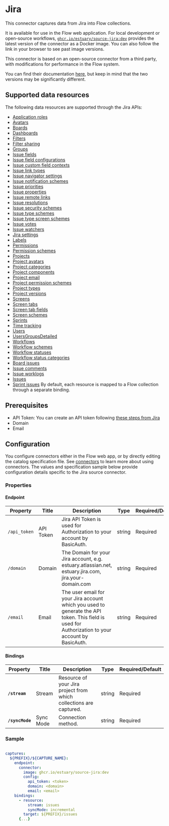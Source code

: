 
# Jira

This connector captures data from Jira into Flow collections.

It is available for use in the Flow web application. For local development or open-source workflows, [`ghcr.io/estuary/source-jira:dev`](https://ghcr.io/estuary/source-jira:dev) provides the latest version of the connector as a Docker image. You can also follow the link in your browser to see past image versions.

This connector is based on an open-source connector from a third party, with modifications for performance in the Flow system.

You can find their documentation [here](https://docs.airbyte.com/integrations/sources/jira/),
but keep in mind that the two versions may be significantly different.

## Supported data resources

The following data resources are supported through the Jira APIs:

* [Application roles](https://developer.atlassian.com/cloud/jira/platform/rest/v3/api-group-application-roles/#api-rest-api-3-applicationrole-get)
* [Avatars](https://developer.atlassian.com/cloud/jira/platform/rest/v3/api-group-avatars/#api-rest-api-3-avatar-type-system-get)
* [Boards](https://developer.atlassian.com/cloud/jira/software/rest/api-group-other-operations/#api-agile-1-0-board-get)
* [Dashboards](https://developer.atlassian.com/cloud/jira/platform/rest/v3/api-group-dashboards/#api-rest-api-3-dashboard-get)
* [Filters](https://developer.atlassian.com/cloud/jira/platform/rest/v3/api-group-filters/#api-rest-api-3-filter-search-get)
* [Filter sharing](https://developer.atlassian.com/cloud/jira/platform/rest/v3/api-group-filter-sharing/#api-rest-api-3-filter-id-permission-get)
* [Groups](https://developer.atlassian.com/cloud/jira/platform/rest/v3/api-group-groups/#api-rest-api-3-groups-picker-get)
* [Issue fields](https://developer.atlassian.com/cloud/jira/platform/rest/v3/api-group-issue-fields/#api-rest-api-3-field-get)
* [Issue field configurations](https://developer.atlassian.com/cloud/jira/platform/rest/v3/api-group-issue-field-configurations/#api-rest-api-3-fieldconfiguration-get)
* [Issue custom field contexts](https://developer.atlassian.com/cloud/jira/platform/rest/v3/api-group-issue-custom-field-contexts/#api-rest-api-3-field-fieldid-context-get)
* [Issue link types](https://developer.atlassian.com/cloud/jira/platform/rest/v3/api-group-issue-link-types/#api-rest-api-3-issuelinktype-get)
* [Issue navigator settings](https://developer.atlassian.com/cloud/jira/platform/rest/v3/api-group-issue-navigator-settings/#api-rest-api-3-settings-columns-get)
* [Issue notification schemes](https://developer.atlassian.com/cloud/jira/platform/rest/v3/api-group-issue-notification-schemes/#api-rest-api-3-notificationscheme-get)
* [Issue priorities](https://developer.atlassian.com/cloud/jira/platform/rest/v3/api-group-issue-priorities/#api-rest-api-3-priority-get)
* [Issue properties](https://developer.atlassian.com/cloud/jira/platform/rest/v3/api-group-issue-properties/#api-rest-api-3-issue-issueidorkey-properties-propertykey-get)
* [Issue remote links](https://developer.atlassian.com/cloud/jira/platform/rest/v3/api-group-issue-remote-links/#api-rest-api-3-issue-issueidorkey-remotelink-get)
* [Issue resolutions](https://developer.atlassian.com/cloud/jira/platform/rest/v3/api-group-issue-resolutions/#api-rest-api-3-resolution-search-get)
* [Issue security schemes](https://developer.atlassian.com/cloud/jira/platform/rest/v3/api-group-issue-security-schemes/#api-rest-api-3-issuesecurityschemes-get)
* [Issue type schemes](https://developer.atlassian.com/cloud/jira/platform/rest/v3/api-group-issue-type-schemes/#api-rest-api-3-issuetypescheme-get)
* [Issue type screen schemes](https://developer.atlassian.com/cloud/jira/platform/rest/v3/api-group-issue-type-screen-schemes/#api-rest-api-3-issuetypescreenscheme-get)
* [Issue votes](https://developer.atlassian.com/cloud/jira/platform/rest/v3/api-group-issue-votes/#api-group-issue-votes)
* [Issue watchers](https://developer.atlassian.com/cloud/jira/platform/rest/v3/api-group-issue-watchers/#api-rest-api-3-issue-issueidorkey-watchers-get)
* [Jira settings](https://developer.atlassian.com/cloud/jira/platform/rest/v3/api-group-jira-settings/#api-rest-api-3-application-properties-get)
* [Labels](https://developer.atlassian.com/cloud/jira/platform/rest/v3/api-group-labels/#api-rest-api-3-label-get)
* [Permissions](https://developer.atlassian.com/cloud/jira/platform/rest/v3/api-group-permissions/#api-rest-api-3-mypermissions-get)
* [Permission schemes](https://developer.atlassian.com/cloud/jira/platform/rest/v3/api-group-permission-schemes/#api-rest-api-3-permissionscheme-get)
* [Projects](https://developer.atlassian.com/cloud/jira/platform/rest/v3/api-group-projects/#api-rest-api-3-project-search-get)
* [Project avatars](https://developer.atlassian.com/cloud/jira/platform/rest/v3/api-group-project-avatars/#api-rest-api-3-project-projectidorkey-avatars-get)
* [Project categories](https://developer.atlassian.com/cloud/jira/platform/rest/v3/api-group-project-categories/#api-rest-api-3-projectcategory-get)
* [Project components](https://developer.atlassian.com/cloud/jira/platform/rest/v3/api-group-project-components/#api-rest-api-3-project-projectidorkey-component-get)
* [Project email](https://developer.atlassian.com/cloud/jira/platform/rest/v3/api-group-project-email/#api-rest-api-3-project-projectid-email-get)
* [Project permission schemes](https://developer.atlassian.com/cloud/jira/platform/rest/v3/api-group-project-permission-schemes/#api-group-project-permission-schemes)
* [Project types](https://developer.atlassian.com/cloud/jira/platform/rest/v3/api-group-project-types/#api-rest-api-3-project-type-get)
* [Project versions](https://developer.atlassian.com/cloud/jira/platform/rest/v3/api-group-project-versions/#api-rest-api-3-project-projectidorkey-version-get)
* [Screens](https://developer.atlassian.com/cloud/jira/platform/rest/v3/api-group-screens/#api-rest-api-3-screens-get)
* [Screen tabs](https://developer.atlassian.com/cloud/jira/platform/rest/v3/api-group-screen-tabs/#api-rest-api-3-screens-screenid-tabs-get)
* [Screen tab fields](https://developer.atlassian.com/cloud/jira/platform/rest/v3/api-group-screen-tab-fields/#api-rest-api-3-screens-screenid-tabs-tabid-fields-get)
* [Screen schemes](https://developer.atlassian.com/cloud/jira/platform/rest/v3/api-group-screen-schemes/#api-rest-api-3-screenscheme-get)
* [Sprints](https://developer.atlassian.com/cloud/jira/software/rest/api-group-board/#api-rest-agile-1-0-board-boardid-sprint-get)
* [Time tracking](https://developer.atlassian.com/cloud/jira/platform/rest/v3/api-group-time-tracking/#api-rest-api-3-configuration-timetracking-list-get)
* [Users](https://developer.atlassian.com/cloud/jira/platform/rest/v3/api-group-user-search/#api-rest-api-3-user-search-get)
* [UsersGroupsDetailed](https://developer.atlassian.com/cloud/jira/platform/rest/v3/api-group-users/#api-rest-api-3-user-get)
* [Workflows](https://developer.atlassian.com/cloud/jira/platform/rest/v3/api-group-workflows/#api-rest-api-3-workflow-search-get)
* [Workflow schemes](https://developer.atlassian.com/cloud/jira/platform/rest/v3/api-group-workflow-schemes/#api-rest-api-3-workflowscheme-get)
* [Workflow statuses](https://developer.atlassian.com/cloud/jira/platform/rest/v3/api-group-workflow-statuses/#api-rest-api-3-status-get)
* [Workflow status categories](https://developer.atlassian.com/cloud/jira/platform/rest/v3/api-group-workflow-status-categories/#api-rest-api-3-statuscategory-get)
* [Board issues](https://developer.atlassian.com/cloud/jira/software/rest/api-group-board/#api-rest-agile-1-0-board-boardid-issue-get)
* [Issue comments](https://developer.atlassian.com/cloud/jira/platform/rest/v3/api-group-issue-comments/#api-rest-api-3-issue-issueidorkey-comment-get)
* [Issue worklogs](https://developer.atlassian.com/cloud/jira/platform/rest/v3/api-group-issue-worklogs/#api-rest-api-3-issue-issueidorkey-worklog-get)
* [Issues](https://developer.atlassian.com/cloud/jira/platform/rest/v3/api-group-issue-search/#api-rest-api-3-search-get)
* [Sprint issues](https://developer.atlassian.com/cloud/jira/software/rest/api-group-sprint/#api-rest-agile-1-0-sprint-sprintid-issue-get)
By default, each resource is mapped to a Flow collection through a separate binding.

## Prerequisites

- API Token: You can create an API token following [these steps from Jira](https://support.atlassian.com/atlassian-account/docs/manage-api-tokens-for-your-atlassian-account/)
- Domain
- Email

## Configuration

You configure connectors either in the Flow web app, or by directly editing the catalog specification file.
See [connectors](../../../concepts/connectors.md#using-connectors) to learn more about using connectors. The values and specification sample below provide configuration details specific to the Jira source connector.

### Properties

#### Endpoint

| Property | Title | Description | Type | Required/Default |
|---|---|---|---|---|
| `/api_token` | API Token | Jira API Token is used for Authorization to your account by BasicAuth. | string | Required |
| `/domain` | Domain | The Domain for your Jira account, e.g. estuary.atlassian.net, estuary.jira.com, jira.your-domain.com | string | Required |
| `/email` | Email | The user email for your Jira account which you used to generate the API token. This field is used for Authorization to your account by BasicAuth. | string | Required |

#### Bindings

| Property | Title | Description | Type | Required/Default |
|---|---|---|---|---|
| **`/stream`** | Stream | Resource of your Jira project from which collections are captured. | string | Required |
| **`/syncMode`** | Sync Mode | Connection method. | string | Required |

### Sample

```yaml

captures:
  ${PREFIX}/${CAPTURE_NAME}:
    endpoint:
      connector:
        image: ghcr.io/estuary/source-jira:dev
        config:
          api_token: <token>
          domain: <domain>
          email: <email>
    bindings:
      - resource:
          stream: issues
          syncMode: incremental
        target: ${PREFIX}/issues
      {...}
```
